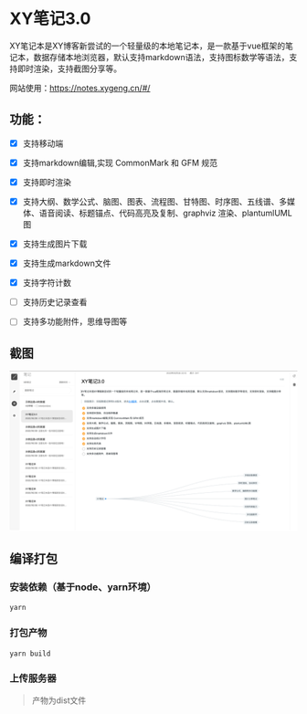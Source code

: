 # XY笔记3.0

XY笔记本是XY博客新尝试的一个轻量级的本地笔记本，是一款基于vue框架的笔记本，数据存储本地浏览器，默认支持markdown语法，支持图标数学等语法，支持即时渲染，支持截图分享等。


网站使用：https://notes.xygeng.cn/#/

## 功能：

- [x] 支持移动端
- [x] 支持markdown编辑,实现 CommonMark 和 GFM 规范
- [x] 支持即时渲染
- [x] 支持大纲、数学公式、脑图、图表、流程图、甘特图、时序图、五线谱、多媒体、语音阅读、标题锚点、代码高亮及复制、graphviz 渲染、plantumlUML图
- [x] 支持生成图片下载
- [x] 支持生成markdown文件
- [x] 支持字符计数
- [ ] 支持历史记录查看
- [ ] 支持多功能附件，思维导图等


## 截图

![](./screenshot/1.png)



## 编译打包


### 安装依赖（基于node、yarn环境）

```bash
yarn

```

### 打包产物
```bash
yarn build
```

### 上传服务器


> 产物为dist文件